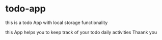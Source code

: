 # todo-app
this is a todo App with local storage functionality

this App helps you to keep track of your todo daily activities
Thaank you
